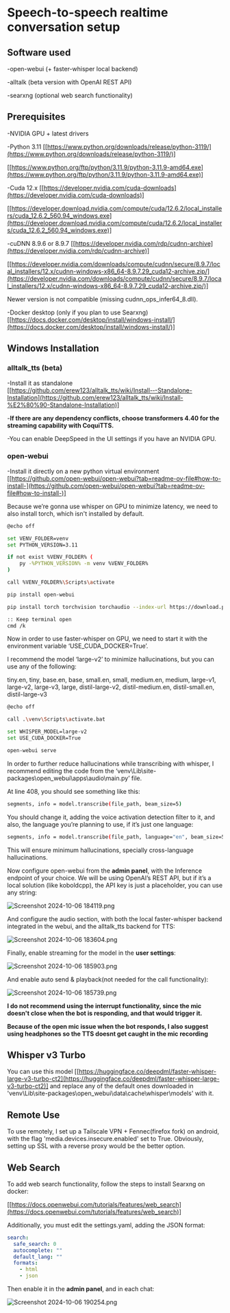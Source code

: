 # Speech-to-speech realtime conversation setup

## Software used

-open-webui (+ faster-whisper local backend)

-alltalk (beta version with OpenAI REST API)

-searxng (optional web search functionality)

## Prerequisites

-NVIDIA GPU + latest drivers

-Python 3.11 [[https://www.python.org/downloads/release/python-3119/](https://www.python.org/downloads/release/python-3119/)]

[[https://www.python.org/ftp/python/3.11.9/python-3.11.9-amd64.exe](https://www.python.org/ftp/python/3.11.9/python-3.11.9-amd64.exe)]

-Cuda 12.x [[https://developer.nvidia.com/cuda-downloads](https://developer.nvidia.com/cuda-downloads)]

[[https://developer.download.nvidia.com/compute/cuda/12.6.2/local_installers/cuda_12.6.2_560.94_windows.exe](https://developer.download.nvidia.com/compute/cuda/12.6.2/local_installers/cuda_12.6.2_560.94_windows.exe)]

-cuDNN 8.9.6 or 8.9.7 [[https://developer.nvidia.com/rdp/cudnn-archive](https://developer.nvidia.com/rdp/cudnn-archive)]

[[https://developer.nvidia.com/downloads/compute/cudnn/secure/8.9.7/local_installers/12.x/cudnn-windows-x86_64-8.9.7.29_cuda12-archive.zip/](https://developer.nvidia.com/downloads/compute/cudnn/secure/8.9.7/local_installers/12.x/cudnn-windows-x86_64-8.9.7.29_cuda12-archive.zip/)]

Newer version is not compatible (missing cudnn_ops_infer64_8.dll).

-Docker desktop (only if you plan to use Searxng) [[https://docs.docker.com/desktop/install/windows-install/](https://docs.docker.com/desktop/install/windows-install/)]

## Windows Installation

### alltalk_tts (beta)

-Install it as standalone [[https://github.com/erew123/alltalk_tts/wiki/Install-‐-Standalone-Installation](https://github.com/erew123/alltalk_tts/wiki/Install-%E2%80%90-Standalone-Installation)]

-**If there are any dependency conflicts, choose transformers 4.40 for the streaming capability with CoquiTTS.**

-You can enable DeepSpeed in the UI settings if you have an NVIDIA GPU.

### open-webui

-Install it directly on a new python virtual environment [[https://github.com/open-webui/open-webui?tab=readme-ov-file#how-to-install-](https://github.com/open-webui/open-webui?tab=readme-ov-file#how-to-install-)]

Because we’re gonna use whisper on GPU to minimize latency, we need to also install torch, which isn't installed by default.

```bash
@echo off

set VENV_FOLDER=venv
set PYTHON_VERSION=3.11

if not exist %VENV_FOLDER% (
    py -%PYTHON_VERSION% -m venv %VENV_FOLDER%
)

call %VENV_FOLDER%\Scripts\activate

pip install open-webui

pip install torch torchvision torchaudio --index-url https://download.pytorch.org/whl/cu121 --no-cache-dir 

:: Keep terminal open
cmd /k
```

Now in order to use faster-whisper on GPU, we need to start it with the environment variable ‘USE_CUDA_DOCKER=True’.

I recommend the model ‘large-v2’ to minimize hallucinations, but you can use any of the following:

tiny.en, tiny, base.en, base, small.en, small, medium.en, medium, large-v1, large-v2, large-v3, large, distil-large-v2, distil-medium.en, distil-small.en, distil-large-v3

```bash
@echo off

call .\venv\Scripts\activate.bat

set WHISPER_MODEL=large-v2
set USE_CUDA_DOCKER=True

open-webui serve
```

In order to further reduce hallucinations while transcribing with whisper, I recommend editing the code from the ‘venv\Lib\site-packages\open_webui\apps\audio\main.py’ file.

At line 408, you should see something like this:

```bash
segments, info = model.transcribe(file_path, beam_size=5)
```

You should change it, adding the voice activation detection filter to it, and also, the language you’re planning to use, if it’s just one language:

```bash
segments, info = model.transcribe(file_path, language="en", beam_size=5, vad_filter=True)
```

This will ensure minimum hallucinations, specially cross-language hallucinations.

Now configure open-webui from the **admin panel**, with the Inference endpoint of your choice. We will be using OpenAI’s REST API, but if it’s a local solution (like koboldcpp), the API key is just a placeholder, you can use any string:

![Screenshot 2024-10-06 184119.png](Screenshot_2024-10-06_184119.png)

And configure the audio section, with both the local faster-whisper backend integrated in the webui, and the alltalk_tts backend for TTS:

![Screenshot 2024-10-06 183604.png](Screenshot_2024-10-06_183604.png)

Finally, enable streaming for the model in the **user settings**:

![Screenshot 2024-10-06 185903.png](Screenshot_2024-10-06_185903.png)

And enable auto send & playback(not needed for the call functionality):

![Screenshot 2024-10-06 185739.png](Screenshot_2024-10-06_185739.png)

**I do not recommend using the interrupt functionality, since the mic doesn't close when the bot is responding, and that would trigger it.**

**Because of the open mic issue when the bot responds, I also suggest using headphones so the TTS doesnt get caught in the mic recording**

## Whisper v3 Turbo

You can use this model [[https://huggingface.co/deepdml/faster-whisper-large-v3-turbo-ct2](https://huggingface.co/deepdml/faster-whisper-large-v3-turbo-ct2)] and replace any of the default ones downloaded in 'venv\Lib\site-packages\open_webui\data\cache\whisper\models' with it.

## Remote Use

To use remotely, I set up a Tailscale VPN + Fennec(firefox fork) on android, with the flag 'media.devices.insecure.enabled' set to True. Obviously, setting up SSL with a reverse proxy would be the better option.

## Web Search

To add web search functionality, follow the steps to install Searxng on docker:

[[https://docs.openwebui.com/tutorials/features/web_search](https://docs.openwebui.com/tutorials/features/web_search)]

Additionally, you must edit the settings.yaml, adding the JSON format:

```yaml
search:
  safe_search: 0
  autocomplete: ""
  default_lang: ""
  formats:
    - html
    - json
```

Then enable it in the **admin panel**, and in each chat:

![Screenshot 2024-10-06 190254.png](Screenshot_2024-10-06_190254.png)
